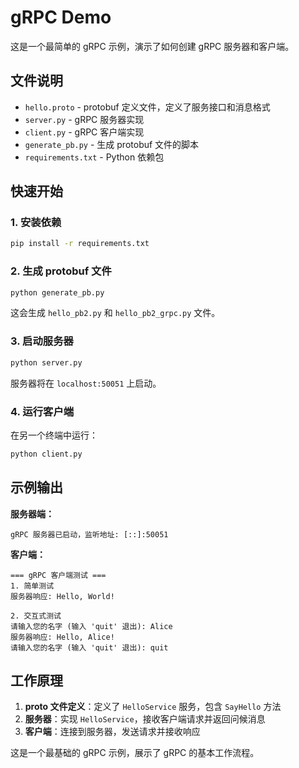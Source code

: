 # gRPC Demo

这是一个最简单的 gRPC 示例，演示了如何创建 gRPC 服务器和客户端。

## 文件说明

- `hello.proto` - protobuf 定义文件，定义了服务接口和消息格式
- `server.py` - gRPC 服务器实现
- `client.py` - gRPC 客户端实现
- `generate_pb.py` - 生成 protobuf 文件的脚本
- `requirements.txt` - Python 依赖包

## 快速开始

### 1. 安装依赖

```bash
pip install -r requirements.txt
```

### 2. 生成 protobuf 文件

```bash
python generate_pb.py
```

这会生成 `hello_pb2.py` 和 `hello_pb2_grpc.py` 文件。

### 3. 启动服务器

```bash
python server.py
```

服务器将在 `localhost:50051` 上启动。

### 4. 运行客户端

在另一个终端中运行：

```bash
python client.py
```

## 示例输出

**服务器端：**
```
gRPC 服务器已启动，监听地址: [::]:50051
```

**客户端：**
```
=== gRPC 客户端测试 ===
1. 简单测试
服务器响应: Hello, World!

2. 交互式测试
请输入您的名字 (输入 'quit' 退出): Alice
服务器响应: Hello, Alice!
请输入您的名字 (输入 'quit' 退出): quit
```

## 工作原理

1. **proto 文件定义**：定义了 `HelloService` 服务，包含 `SayHello` 方法
2. **服务器**：实现 `HelloService`，接收客户端请求并返回问候消息
3. **客户端**：连接到服务器，发送请求并接收响应

这是一个最基础的 gRPC 示例，展示了 gRPC 的基本工作流程。
